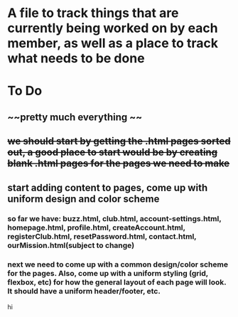 # A file to track things that are currently being worked on by each member, as well as a place to track what needs to be done

# To Do
## ~~pretty much everything ~~
## ~~we should start by getting the .html pages sorted out, a good place to start would be by creating blank .html pages for the pages we need to make~~
## start adding content to pages, come up with uniform design and color scheme

### so far we have: buzz.html, club.html, account-settings.html, homepage.html, profile.html, createAccount.html, registerClub.html, resetPassword.html, contact.html, ourMission.html(subject to change)

### next we need to come up with a common design/color scheme for the pages. Also, come up with a uniform styling (grid, flexbox, etc) for how the general layout of each page will look. It should have a uniform header/footer, etc.
hi